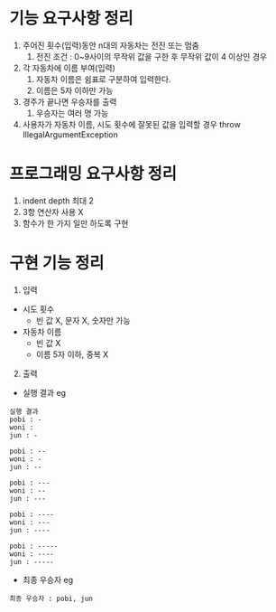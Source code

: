 # 기능 요구사항 정리

1. 주어진 횟수(입력)동안 n대의 자동차는 전진 또는 멈춤
    1. 전진 조건 : 0~9사이의 무작위 값을 구한 후 무작위 값이 4 이상인 경우
2. 각 자동차에 이름 부여(입력)
    1. 자동차 이름은 쉼표로 구분하여 입력한다.
    2. 이름은 5자 이하만 가능
3. 경주가 끝나면 우승자를 출력
    1. 우승자는 여러 명 가능
4. 사용자가 자동차 이름, 시도 횟수에 잘못된 값을 입력할 경우 throw IllegalArgumentException

# 프로그래밍 요구사항 정리

1. indent depth 최대 2
2. 3항 연산자 사용 X
3. 함수가 한 가지 일만 하도록 구현

# 구현 기능 정리

1. 입력

- 시도 횟수
    - 빈 값 X, 문자 X, 숫자만 가능
- 자동차 이름
    - 빈 값 X
    - 이름 5자 이하, 중복 X

2. 출력

- 실행 결과
  eg

```
실행 결과
pobi : -
woni : 
jun : -

pobi : --
woni : -
jun : --

pobi : ---
woni : --
jun : ---

pobi : ----
woni : ---
jun : ----

pobi : -----
woni : ----
jun : -----
```

- 최종 우승자
  eg

```
최종 우승자 : pobi, jun
```
